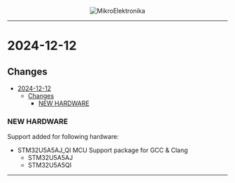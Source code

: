 <p align="center">
  <img src="http://www.mikroe.com/img/designs/beta/logo_small.png?raw=true" alt="MikroElektronika"/>
</p>

---

# 2024-12-12

## Changes

- [2024-12-12](#2024-12-12)
  - [Changes](#changes)
    - [NEW HARDWARE](#new-hardware)

### NEW HARDWARE

Support added for following hardware:

- STM32U5A5AJ_QI MCU Support package for GCC & Clang
  - STM32U5A5AJ
  - STM32U5A5QI

---
